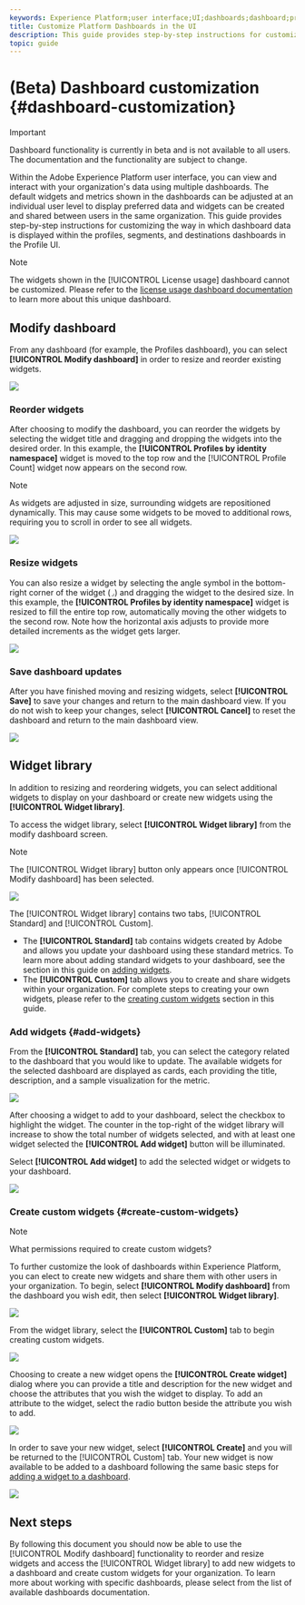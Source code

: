 ```yaml
---
keywords: Experience Platform;user interface;UI;dashboards;dashboard;profiles;segments;destinations;license usage
title: Customize Platform Dashboards in the UI
description: This guide provides step-by-step instructions for customizing the way in which your organization's Adobe Experience Platform data is displayed within dashboard widgets. 
topic: guide
---
```


# (Beta) Dashboard customization {#dashboard-customization}

>[!IMPORTANT]
>
>Dashboard functionality is currently in beta and is not available to all users. The documentation and the functionality are subject to change.

Within the Adobe Experience Platform user interface, you can view and interact with your organization's data using multiple dashboards. The default widgets and metrics shown in the dashboards can be adjusted at an individual user level to display preferred data and widgets can be created and shared between users in the same organization. This guide provides step-by-step instructions for customizing the way in which dashboard data is displayed within the profiles, segments, and destinations dashboards in the Profile UI.

>[!NOTE]
>
>The widgets shown in the [!UICONTROL License usage] dashboard cannot be customized. Please refer to the [license usage dashboard documentation](guides/license-usage.md) to learn more about this unique dashboard.

## Modify dashboard

From any dashboard (for example, the Profiles dashboard), you can select **[!UICONTROL Modify dashboard]** in order to resize and reorder existing widgets.

![](images/customization/modify-dashboard.png)

### Reorder widgets

After choosing to modify the dashboard, you can reorder the widgets by selecting the widget title and dragging and dropping the widgets into the desired order. In this example, the **[!UICONTROL Profiles by identity namespace]** widget is moved to the top row and the [!UICONTROL Profile Count] widget now appears on the second row.

>[!NOTE]
>
>As widgets are adjusted in size, surrounding widgets are repositioned dynamically. This may cause some widgets to be moved to additional rows, requiring you to scroll in order to see all widgets.

![](images/customization/move-widget.png)

### Resize widgets

You can also resize a widget by selecting the angle symbol in the bottom-right corner of the widget (`⌟`) and dragging the widget to the desired size. In this example, the **[!UICONTROL Profiles by identity namespace]** widget is resized to fill the entire top row, automatically moving the other widgets to the second row. Note how the horizontal axis adjusts to provide more detailed increments as the widget gets larger.

![](images/customization/resize-widget.png)

### Save dashboard updates

After you have finished moving and resizing widgets, select **[!UICONTROL Save]** to save your changes and return to the main dashboard view. If you do not wish to keep your changes, select **[!UICONTROL Cancel]** to reset the dashboard and return to the main dashboard view.

![](images/customization/save-changes.png)

## Widget library

In addition to resizing and reordering widgets, you can select additional widgets to display on your dashboard or create new widgets using the **[!UICONTROL Widget library]**. 

To access the widget library, select **[!UICONTROL Widget library]** from the modify dashboard screen.

>[!NOTE]
>
>The [!UICONTROL Widget library] button only appears once [!UICONTROL Modify dashboard] has been selected.

![](images/customization/widget-library-button.png)

The [!UICONTROL Widget library] contains two tabs, [!UICONTROL Standard] and [!UICONTROL Custom].

* The **[!UICONTROL Standard]** tab contains widgets created by Adobe and allows you update your dashboard using these standard metrics. To learn more about adding standard widgets to your dashboard, see the section in this guide on [adding widgets](#add-widgets).
* The **[!UICONTROL Custom]** tab allows you to create and share widgets within your organization. For complete steps to creating your own widgets, please refer to the [creating custom widgets](#create-custom-widgets) section in this guide.

### Add widgets {#add-widgets}

From the **[!UICONTROL Standard]** tab, you can select the category related to the dashboard that you would like to update. The available widgets for the selected dashboard are displayed as cards, each providing the title, description, and a sample visualization for the metric.

![](images/customization/standard-widgets.png)

After choosing a widget to add to your dashboard, select the checkbox to highlight the widget. The counter in the top-right of the widget library will increase to show the total number of widgets selected, and with at least one widget selected the **[!UICONTROL Add widget]** button will be illuminated.

Select **[!UICONTROL Add widget]** to add the selected widget or widgets to your dashboard.

![](images/customization/add-widget.png)

### Create custom widgets {#create-custom-widgets}

>[!NOTE]
>
>What permissions required to create custom widgets? 

To further customize the look of dashboards within Experience Platform, you can elect to create new widgets and share them with other users in your organization. To begin, select **[!UICONTROL Modify dashboard]** from the dashboard you wish edit, then select **[!UICONTROL Widget library]**.

![](images/customization/widget-library-button.png)

From the widget library, select the **[!UICONTROL Custom]** tab to begin creating custom widgets.

![](images/customization/custom-tab.png)

Choosing to create a new widget opens the **[!UICONTROL Create widget]** dialog where you can provide a title and description for the new widget and choose the attributes that you wish the widget to display. To add an attribute to the widget, select the radio button beside the attribute you wish to add.

![](images/customization/create-widget.png)

In order to save your new widget, select **[!UICONTROL Create]** and you will be returned to the [!UICONTROL Custom] tab. Your new widget is now available to be added to a dashboard following the same basic steps for [adding a widget to a dashboard](#add-widgets).

![](images/customization/custom-tab-new-widget.png)

## Next steps

By following this document you should now be able to use the [!UICONTROL Modify dashboard] functionality to reorder and resize widgets and access the [!UICONTROL Widget library] to add new widgets to a dashboard and create custom widgets for your organization. To learn more about working with specific dashboards, please select from the list of available dashboards documentation.